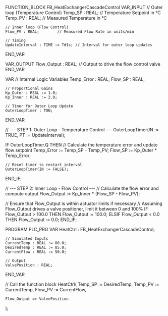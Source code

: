 FUNCTION_BLOCK FB_HeatExchangerCascadeControl
VAR_INPUT
    // Outer loop (Temperature Control)
    Temp_SP : REAL;        // Temperature Setpoint in °C
    Temp_PV : REAL;        // Measured Temperature in °C

    // Inner loop (Flow Control)
    Flow_PV : REAL;        // Measured Flow Rate in units/min

    // Timing
    UpdateInterval : TIME := T#1s; // Interval for outer loop updates
END_VAR

VAR_OUTPUT
    Flow_Output : REAL;    // Output to drive the flow control valve
END_VAR

VAR
    // Internal Logic Variables
    Temp_Error : REAL;
    Flow_SP : REAL;

    // Proportional Gains
    Kp_Outer : REAL := 1.0;
    Kp_Inner : REAL := 2.0;

    // Timer for Outer Loop Update
    OuterLoopTimer : TON;
END_VAR

// --- STEP 1: Outer Loop - Temperature Control ---
OuterLoopTimer(IN := TRUE, PT := UpdateInterval);

IF OuterLoopTimer.Q THEN
    // Calculate the temperature error and update flow setpoint
    Temp_Error := Temp_SP - Temp_PV;
    Flow_SP := Kp_Outer * Temp_Error;

    // Reset timer to restart interval
    OuterLoopTimer(IN := FALSE);
END_IF;

// --- STEP 2: Inner Loop - Flow Control ---
// Calculate the flow error and compute output
Flow_Output := Kp_Inner * (Flow_SP - Flow_PV);

// Ensure that Flow_Output is within actuator limits if necessary
// Assuming Flow_Output drives a valve positioner, limit it between 0 and 100%
IF Flow_Output > 100.0 THEN
    Flow_Output := 100.0;
ELSIF Flow_Output < 0.0 THEN
    Flow_Output := 0.0;
END_IF;

PROGRAM PLC_PRG
VAR
    HeatCtrl : FB_HeatExchangerCascadeControl;

    // Simulated Inputs
    CurrentTemp : REAL := 80.0;
    DesiredTemp : REAL := 85.0;
    CurrentFlow : REAL := 50.0;

    // Output
    ValvePosition : REAL;
END_VAR

// Call the function block
HeatCtrl(
    Temp_SP := DesiredTemp,
    Temp_PV := CurrentTemp,
    Flow_PV := CurrentFlow,

    Flow_Output => ValvePosition
);
